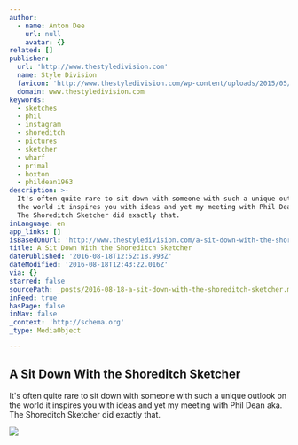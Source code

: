 ```yaml
---
author:
  - name: Anton Dee
    url: null
    avatar: {}
related: []
publisher:
  url: 'http://www.thestyledivision.com'
  name: Style Division
  favicon: 'http://www.thestyledivision.com/wp-content/uploads/2015/05/favicon2-copy.png'
  domain: www.thestyledivision.com
keywords:
  - sketches
  - phil
  - instagram
  - shoreditch
  - pictures
  - sketcher
  - wharf
  - primal
  - hoxton
  - phildean1963
description: >-
  It's often quite rare to sit down with someone with such a unique outlook on
  the world it inspires you with ideas and yet my meeting with Phil Dean aka.
  The Shoreditch Sketcher did exactly that.
inLanguage: en
app_links: []
isBasedOnUrl: 'http://www.thestyledivision.com/a-sit-down-with-the-shoreditch-sketcher'
title: A Sit Down With the Shoreditch Sketcher
datePublished: '2016-08-18T12:52:18.993Z'
dateModified: '2016-08-18T12:43:22.016Z'
via: {}
starred: false
sourcePath: _posts/2016-08-18-a-sit-down-with-the-shoreditch-sketcher.md
inFeed: true
hasPage: false
inNav: false
_context: 'http://schema.org'
_type: MediaObject

---
```

<article style=""><h1>A Sit Down With the Shoreditch Sketcher</h1><p>It's often quite rare to sit down with someone with such a unique outlook on the world it inspires you with ideas and yet my meeting with Phil Dean aka. The Shoreditch Sketcher did exactly that.</p><img src="http://www.thestyledivision.com/wp-content/uploads/2016/03/hoxton-hotel-shoreditch-sketcher-phil-dean-illustration-2.jpg" /></article>